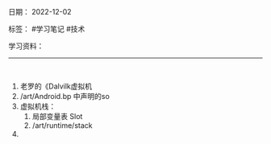 日期： 2022-12-02

标签： #学习笔记 #技术

学习资料： 


---
<br>

1. 老罗的《Dalvilk虚拟机
2. /art/Android.bp 中声明的so
3. 虚拟机栈：
	1. 局部变量表 Slot
	2. /art/runtime/stack
5. 